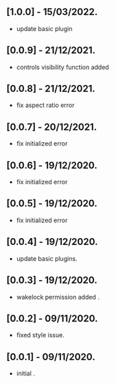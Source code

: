 ## [1.0.0] - 15/03/2022.

* update basic plugin


## [0.0.9] - 21/12/2021.

* controls visibility function added


## [0.0.8] - 21/12/2021.

* fix aspect ratio error

## [0.0.7] - 20/12/2021.

* fix initialized error

## [0.0.6] - 19/12/2020.

* fix initialized error


## [0.0.5] - 19/12/2020.

* fix initialized error


## [0.0.4] - 19/12/2020.

* update basic plugins.

## [0.0.3] - 19/12/2020.

* wakelock permission added .

## [0.0.2] - 09/11/2020.

* fixed style issue.

## [0.0.1] - 09/11/2020.
* initial .

